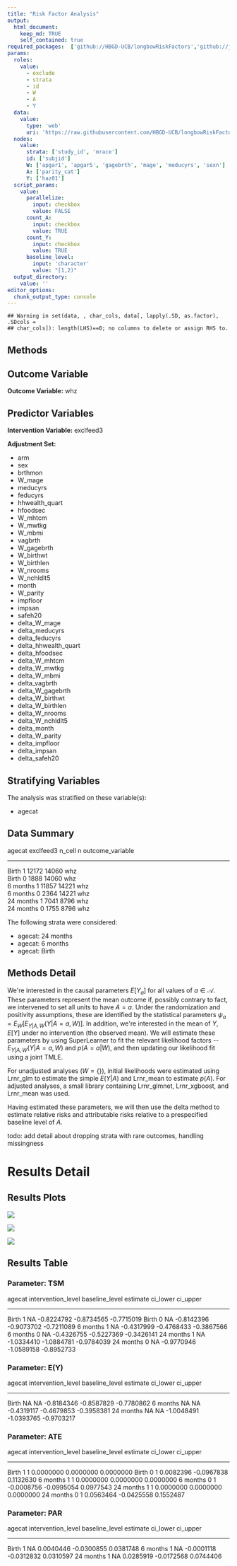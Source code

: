 ```yaml
---
title: "Risk Factor Analysis"
output: 
  html_document:
    keep_md: TRUE
    self_contained: true
required_packages:  ['github://HBGD-UCB/longbowRiskFactors','github://jeremyrcoyle/skimr@vector_types', 'github://tlverse/delayed']
params:
  roles:
    value:
      - exclude
      - strata
      - id
      - W
      - A
      - Y
  data: 
    value: 
      type: 'web'
      uri: 'https://raw.githubusercontent.com/HBGD-UCB/longbowRiskFactors/master/inst/sample_data/birthwt_data.rdata'
  nodes:
    value:
      strata: ['study_id', 'mrace']
      id: ['subjid']
      W: ['apgar1', 'apgar5', 'gagebrth', 'mage', 'meducyrs', 'sexn']
      A: ['parity_cat']
      Y: ['haz01']
  script_params:
    value:
      parallelize:
        input: checkbox
        value: FALSE
      count_A:
        input: checkbox
        value: TRUE
      count_Y:
        input: checkbox
        value: TRUE        
      baseline_level:
        input: 'character'
        value: "[1,2)"
  output_directory:
    value: ''
editor_options: 
  chunk_output_type: console
---
```







```
## Warning in set(data, , char_cols, data[, lapply(.SD, as.factor), .SDcols =
## char_cols]): length(LHS)==0; no columns to delete or assign RHS to.
```

## Methods
## Outcome Variable

**Outcome Variable:** whz

## Predictor Variables

**Intervention Variable:** exclfeed3

**Adjustment Set:**

* arm
* sex
* brthmon
* W_mage
* meducyrs
* feducyrs
* hhwealth_quart
* hfoodsec
* W_mhtcm
* W_mwtkg
* W_mbmi
* vagbrth
* W_gagebrth
* W_birthwt
* W_birthlen
* W_nrooms
* W_nchldlt5
* month
* W_parity
* impfloor
* impsan
* safeh20
* delta_W_mage
* delta_meducyrs
* delta_feducyrs
* delta_hhwealth_quart
* delta_hfoodsec
* delta_W_mhtcm
* delta_W_mwtkg
* delta_W_mbmi
* delta_vagbrth
* delta_W_gagebrth
* delta_W_birthwt
* delta_W_birthlen
* delta_W_nrooms
* delta_W_nchldlt5
* delta_month
* delta_W_parity
* delta_impfloor
* delta_impsan
* delta_safeh20

## Stratifying Variables

The analysis was stratified on these variable(s):

* agecat

## Data Summary

agecat      exclfeed3    n_cell       n  outcome_variable 
----------  ----------  -------  ------  -----------------
Birth       1             12172   14060  whz              
Birth       0              1888   14060  whz              
6 months    1             11857   14221  whz              
6 months    0              2364   14221  whz              
24 months   1              7041    8796  whz              
24 months   0              1755    8796  whz              


The following strata were considered:

* agecat: 24 months
* agecat: 6 months
* agecat: Birth



## Methods Detail

We're interested in the causal parameters $E[Y_a]$ for all values of $a \in \mathcal{A}$. These parameters represent the mean outcome if, possibly contrary to fact, we intervened to set all units to have $A=a$. Under the randomization and positivity assumptions, these are identified by the statistical parameters $\psi_a=E_W[E_{Y|A,W}(Y|A=a,W)]$.  In addition, we're interested in the mean of $Y$, $E[Y]$ under no intervention (the observed mean). We will estimate these parameters by using SuperLearner to fit the relevant likelihood factors -- $E_{Y|A,W}(Y|A=a,W)$ and $p(A=a|W)$, and then updating our likelihood fit using a joint TMLE.

For unadjusted analyses ($W=\{\}$), initial likelihoods were estimated using Lrnr_glm to estimate the simple $E(Y|A)$ and Lrnr_mean to estimate $p(A)$. For adjusted analyses, a small library containing Lrnr_glmnet, Lrnr_xgboost, and Lrnr_mean was used.

Having estimated these parameters, we will then use the delta method to estimate relative risks and attributable risks relative to a prespecified baseline level of $A$.

todo: add detail about dropping strata with rare outcomes, handling missingness







# Results Detail

## Results Plots
![](/tmp/986f54f7-944f-4017-9c2c-c085f900cbaa/07b6e5d9-3845-4153-bb56-8aee93969263/REPORT_files/figure-html/plot_tsm-1.png)<!-- -->



![](/tmp/986f54f7-944f-4017-9c2c-c085f900cbaa/07b6e5d9-3845-4153-bb56-8aee93969263/REPORT_files/figure-html/plot_ate-1.png)<!-- -->



![](/tmp/986f54f7-944f-4017-9c2c-c085f900cbaa/07b6e5d9-3845-4153-bb56-8aee93969263/REPORT_files/figure-html/plot_par-1.png)<!-- -->

## Results Table

### Parameter: TSM


agecat      intervention_level   baseline_level      estimate     ci_lower     ci_upper
----------  -------------------  ---------------  -----------  -----------  -----------
Birth       1                    NA                -0.8224792   -0.8734565   -0.7715019
Birth       0                    NA                -0.8142396   -0.9073702   -0.7211089
6 months    1                    NA                -0.4317999   -0.4768433   -0.3867566
6 months    0                    NA                -0.4326755   -0.5227369   -0.3426141
24 months   1                    NA                -1.0334410   -1.0884781   -0.9784039
24 months   0                    NA                -0.9770946   -1.0589158   -0.8952733


### Parameter: E(Y)


agecat      intervention_level   baseline_level      estimate     ci_lower     ci_upper
----------  -------------------  ---------------  -----------  -----------  -----------
Birth       NA                   NA                -0.8184346   -0.8587829   -0.7780862
6 months    NA                   NA                -0.4319117   -0.4679853   -0.3958381
24 months   NA                   NA                -1.0048491   -1.0393765   -0.9703217


### Parameter: ATE


agecat      intervention_level   baseline_level      estimate     ci_lower    ci_upper
----------  -------------------  ---------------  -----------  -----------  ----------
Birth       1                    1                  0.0000000    0.0000000   0.0000000
Birth       0                    1                  0.0082396   -0.0967838   0.1132630
6 months    1                    1                  0.0000000    0.0000000   0.0000000
6 months    0                    1                 -0.0008756   -0.0995054   0.0977543
24 months   1                    1                  0.0000000    0.0000000   0.0000000
24 months   0                    1                  0.0563464   -0.0425558   0.1552487


### Parameter: PAR


agecat      intervention_level   baseline_level      estimate     ci_lower    ci_upper
----------  -------------------  ---------------  -----------  -----------  ----------
Birth       1                    NA                 0.0040446   -0.0300855   0.0381748
6 months    1                    NA                -0.0001118   -0.0312832   0.0310597
24 months   1                    NA                 0.0285919   -0.0172568   0.0744406
